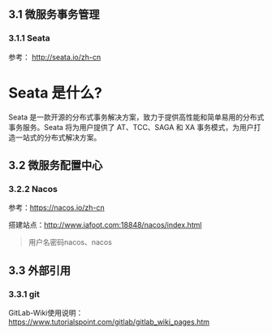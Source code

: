 
## 3.1 微服务事务管理

### 3.1.1 Seata
参考： http://seata.io/zh-cn

# Seata 是什么?
Seata 是一款开源的分布式事务解决方案，致力于提供高性能和简单易用的分布式事务服务。Seata 将为用户提供了 AT、TCC、SAGA 和 XA 事务模式，为用户打造一站式的分布式解决方案。






## 3.2 微服务配置中心

### 3.2.2 Nacos
参考：https://nacos.io/zh-cn

搭建站点：http://www.iafoot.com:18848/nacos/index.html
> 用户名密码nacos、nacos




## 3.3 外部引用

### 3.3.1 git
GitLab-Wiki使用说明： https://www.tutorialspoint.com/gitlab/gitlab_wiki_pages.htm



